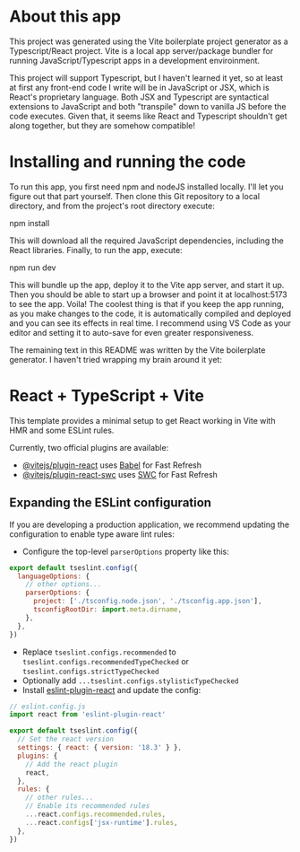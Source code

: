 # About this app

This project was generated using the Vite boilerplate project generator as a Typescript/React project.  Vite is a local app server/package bundler for running JavaScript/Typescript apps in a development enviroinment.

This project will support Typescript, but I haven't learned it yet, so at least at first any front-end code I write will be in JavaScript or JSX, which is React's proprietary language.  Both JSX and Typescript are syntactical extensions to JavaScript and both "transpile" down to vanilla JS before the code executes.  Given that, it seems like React and Typescript shouldn't get along together, but they are somehow compatible!

# Installing and running the code

To run this app, you first need npm and nodeJS installed locally.  I'll let you figure out that part yourself.  Then clone this Git repository to a local directory, and from the project's root directory execute:

npm install

This will download all the required JavaScript dependencies, including the React libraries.  Finally, to run the app, execute:

npm run dev

This will bundle up the app, deploy it to the Vite app server, and start it up.  Then you should be able to start up a browser and point it at localhost:5173 to see the app.  Voila!
The coolest thing is that if you keep the app running, as you make changes to the code, it is automatically compiled and deployed and you can see its effects in real time.  I recommend using VS Code as your editor and setting it to auto-save for even greater responsiveness.


The remaining text in this README was written by the Vite boilerplate generator.  I haven't tried wrapping my brain around it yet:

# React + TypeScript + Vite

This template provides a minimal setup to get React working in Vite with HMR and some ESLint rules.

Currently, two official plugins are available:

- [@vitejs/plugin-react](https://github.com/vitejs/vite-plugin-react/blob/main/packages/plugin-react/README.md) uses [Babel](https://babeljs.io/) for Fast Refresh
- [@vitejs/plugin-react-swc](https://github.com/vitejs/vite-plugin-react-swc) uses [SWC](https://swc.rs/) for Fast Refresh

## Expanding the ESLint configuration

If you are developing a production application, we recommend updating the configuration to enable type aware lint rules:

- Configure the top-level `parserOptions` property like this:

```js
export default tseslint.config({
  languageOptions: {
    // other options...
    parserOptions: {
      project: ['./tsconfig.node.json', './tsconfig.app.json'],
      tsconfigRootDir: import.meta.dirname,
    },
  },
})
```

- Replace `tseslint.configs.recommended` to `tseslint.configs.recommendedTypeChecked` or `tseslint.configs.strictTypeChecked`
- Optionally add `...tseslint.configs.stylisticTypeChecked`
- Install [eslint-plugin-react](https://github.com/jsx-eslint/eslint-plugin-react) and update the config:

```js
// eslint.config.js
import react from 'eslint-plugin-react'

export default tseslint.config({
  // Set the react version
  settings: { react: { version: '18.3' } },
  plugins: {
    // Add the react plugin
    react,
  },
  rules: {
    // other rules...
    // Enable its recommended rules
    ...react.configs.recommended.rules,
    ...react.configs['jsx-runtime'].rules,
  },
})
```
